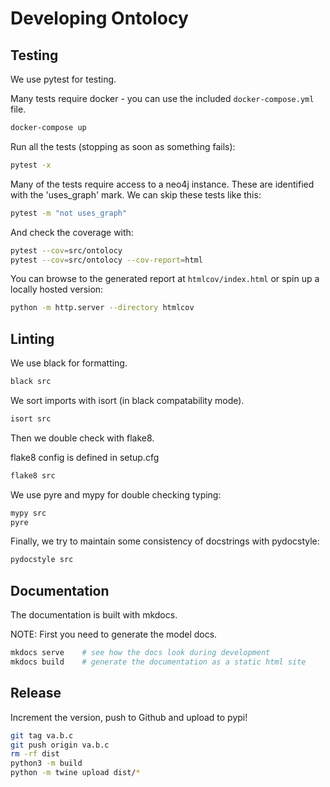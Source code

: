 # Developing Ontolocy

## Testing

We use pytest for testing.

Many tests require docker - you can use the included `docker-compose.yml` file.

```bash
docker-compose up
```

Run all the tests (stopping as soon as something fails):

```bash
pytest -x
```

Many of the tests require access to a neo4j instance. These are identified with the 'uses_graph' mark. We can skip these tests like this:

```bash
pytest -m "not uses_graph"
```

And check the coverage with:

```bash
pytest --cov=src/ontolocy
pytest --cov=src/ontolocy --cov-report=html
```

You can browse to the generated report at `htmlcov/index.html` or spin up a locally hosted version:

```bash
python -m http.server --directory htmlcov
```

## Linting

We use black for formatting.

```bash
black src
```

We sort imports with isort (in black compatability mode).

```bash
isort src
```

Then we double check with flake8.

flake8 config is defined in setup.cfg

```bash
flake8 src
```

We use pyre and mypy for double checking typing:

```bash
mypy src
pyre
```

Finally, we try to maintain some consistency of docstrings with pydocstyle:

```bash
pydocstyle src
```

## Documentation

The documentation is built with mkdocs.

NOTE: First you need to generate the model docs.

```bash
mkdocs serve    # see how the docs look during development
mkdocs build    # generate the documentation as a static html site
```

## Release

Increment the version, push to Github and upload to pypi!

```bash
git tag va.b.c
git push origin va.b.c
rm -rf dist
python3 -m build
python -m twine upload dist/*
```
